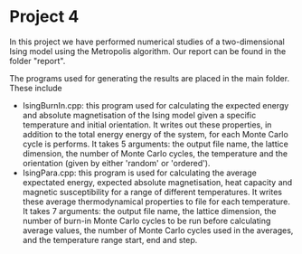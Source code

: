 
# Project 4

In this project we have performed numerical studies of a two-dimensional Ising model using the Metropolis algorithm. 
Our report can be found in the folder "report". 

The programs used for generating the results are placed in the main folder. These include
* IsingBurnIn.cpp: this program used for calculating the expected energy and absolute magnetisation of the Ising model given a specific temperature and initial orientation. It writes out these properties, in addition to the total energy energy of the system, for each Monte Carlo cycle is performs. It takes 5 arguments: the output file name, the lattice dimension, the number of Monte Carlo cycles, the temperature and the orientation (given by either 'random' or 'ordered'). 
* IsingPara.cpp: this program is used for calculating the average expectated energy, expected absolute magnetisation, heat capacity and magnetic susceptibility for a range of different temperatures. It writes these average thermodynamical properties to file for each temperature. It takes 7 arguments: the output file name, the lattice dimension, the number of burn-in Monte Carlo cycles to be run before calculating average values, the number of Monte Carlo cycles used in the averages, and the temperature range start, end and step. 
